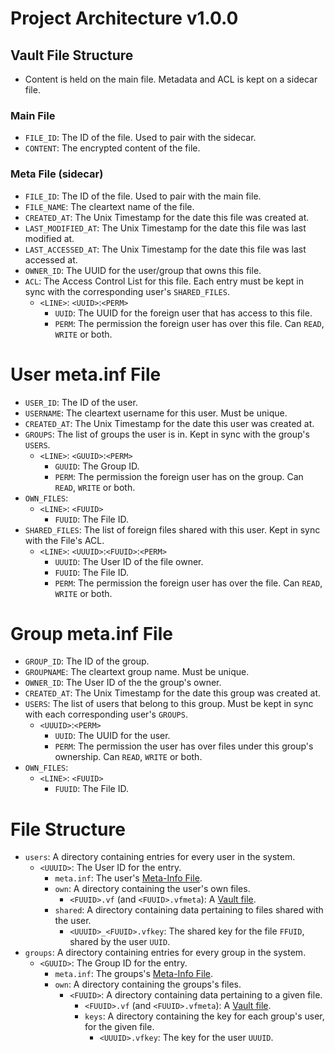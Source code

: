 # Project Architecture v1.0.0

## Vault File Structure
- Content is held on the main file. Metadata and ACL is kept on a sidecar file.

### Main File
- `FILE_ID`: The ID of the file. Used to pair with the sidecar.
- `CONTENT`: The encrypted content of the file.

### Meta File (sidecar)
- `FILE_ID`: The ID of the file. Used to pair with the main file.
- `FILE_NAME`: The cleartext name of the file.
- `CREATED_AT`: The Unix Timestamp for the date this file was created at.
- `LAST_MODIFIED_AT`: The Unix Timestamp for the date this file was last modified at.
- `LAST_ACCESSED_AT`: The Unix Timestamp for the date this file was last accessed at.
- `OWNER_ID`: The UUID for the user/group that owns this file.
- `ACL`: The Access Control List for this file. Each entry must be kept in sync with the corresponding user's `SHARED_FILES`.
  - `<LINE>`: `<UUID>`:`<PERM>`
    - `UUID`: The UUID for the foreign user that has access to this file.
    - `PERM`: The permission the foreign user has over this file. Can `READ`, `WRITE` or both.


# User meta.inf File
- `USER_ID`: The ID of the user.
- `USERNAME`: The cleartext username for this user. Must be unique.
- `CREATED_AT`: The Unix Timestamp for the date this user was created at.
- `GROUPS`: The list of groups the user is in. Kept in sync with the group's `USERS`.
  - `<LINE>`: `<GUUID>`:`<PERM>`
    - `GUUID`: The Group ID.
    - `PERM`: The permission the foreign user has on the group. Can `READ`, `WRITE` or both.
- `OWN_FILES`:
  - `<LINE>`: `<FUUID>`
    - `FUUID`: The File ID.
- `SHARED_FILES`: The list of foreign files shared with this user. Kept in sync with the File's ACL.
  - `<LINE>`: `<UUUID>`:`<FUUID>`:`<PERM>`
    - `UUUID`: The User ID of the file owner.
    - `FUUID`: The File ID.
    - `PERM`: The permission the foreign user has over the file. Can `READ`, `WRITE` or both.

# Group meta.inf File
- `GROUP_ID`: The ID of the group.
- `GROUPNAME`: The cleartext group name. Must be unique.
- `OWNER_ID`: The User ID of the the group's owner.
- `CREATED_AT`: The Unix Timestamp for the date this group was created at.
- `USERS`: The list of users that belong to this group. Must be kept in sync with each corresponding user's `GROUPS`.
  - `<UUUID>`:`<PERM>`
    - `UUID`: The UUID for the user.
    - `PERM`: The permission the user has over files under this group's ownership. Can `READ`, `WRITE` or both.
- `OWN_FILES`:
  - `<LINE>`: `<FUUID>`
    - `FUUID`: The File ID.

# File Structure
- `users`: A directory containing entries for every user in the system.
  - `<UUUID>`: The User ID for the entry.
    - `meta.inf`: The user's [Meta-Info File](#user-metainf-file).
    - `own`: A directory containing the user's own files.
      - `<FUUID>.vf` (and `<FUUID>.vfmeta`): A [Vault file](#vault-file-structure).
    - `shared`: A directory containing data pertaining to files shared with the user.
      - `<UUUID>_<FUUID>.vfkey`: The shared key for the file `FFUID`, shared by the user `UUID`.
- `groups`: A directory containing entries for every group in the system.
  - `<GUUID>`: The Group ID for the entry.
    - `meta.inf`: The groups's [Meta-Info File](#group-metainf-file).
    - `own`: A directory containing the groups's files.
      - `<FUUID>`: A directory containing data pertaining to a given file.
        - `<FUUID>.vf` (and `<FUUID>.vfmeta`): A [Vault file](#vault-file-structure).
        - `keys`: A directory containing the key for each group's user, for the given file.
          - `<UUUID>.vfkey`: The key for the user `UUUID`.
